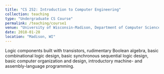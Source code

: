 ```yaml
---
title: "CS 252: Introduction to Computer Engineering"
collection: teaching
type: "Undergraduate CS Course"
permalink: /teaching/course1
venue: "University of Wisconsin-Madison, Department of Computer Sciences"
date: 2018-01-28
location: "Madison, WI"
---
```


Logic components built with transistors, rudimentary Boolean algebra, basic combinational logic design, basic synchronous sequential logic design, basic computer organization and design, introductory machine- and assembly-language programming.